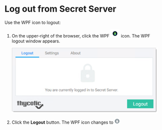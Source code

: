 [title]: # (Log out Secret Server)
[tags]: # (WPF)
[priority]: # (5)
# Log out from Secret Server

Use the WPF icon to logout:

1. On the upper-right of the browser, click the WPF ![image](images/clip_image009.png) icon. The WPF logout window appears.

   ![image-20191205115528914](images/image-20191205115528914.png)

1. Click the **Logout** button. The WPF icon changes to ![image-20191205103957493](images/image-20191205103957493.png)

